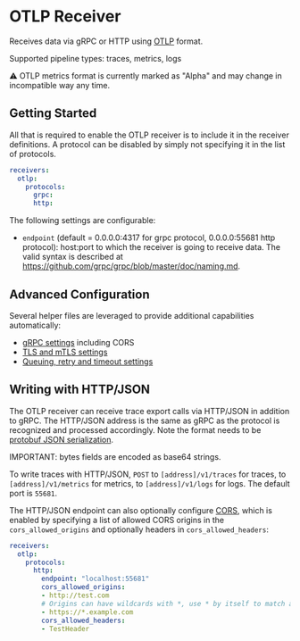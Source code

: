 # OTLP Receiver

Receives data via gRPC or HTTP using [OTLP](
https://github.com/open-telemetry/opentelemetry-specification/blob/main/specification/protocol/otlp.md)
format.

Supported pipeline types: traces, metrics, logs

:warning: OTLP metrics format is currently marked as "Alpha" and may change in
incompatible way any time.

## Getting Started

All that is required to enable the OTLP receiver is to include it in the
receiver definitions. A protocol can be disabled by simply not specifying it in
the list of protocols.

```yaml
receivers:
  otlp:
    protocols:
      grpc:
      http:
```

The following settings are configurable:

- `endpoint` (default = 0.0.0.0:4317 for grpc protocol, 0.0.0.0:55681 http protocol):
  host:port to which the receiver is going to receive data. The valid syntax is
  described at https://github.com/grpc/grpc/blob/master/doc/naming.md.

## Advanced Configuration

Several helper files are leveraged to provide additional capabilities automatically:

- [gRPC settings](https://github.com/open-telemetry/opentelemetry-collector/blob/main/config/configgrpc/README.md) including CORS
- [TLS and mTLS settings](https://github.com/open-telemetry/opentelemetry-collector/blob/main/config/configtls/README.md)
- [Queuing, retry and timeout settings](https://github.com/open-telemetry/opentelemetry-collector/blob/main/exporter/exporterhelper/README.md)

## Writing with HTTP/JSON

The OTLP receiver can receive trace export calls via HTTP/JSON in addition to
gRPC. The HTTP/JSON address is the same as gRPC as the protocol is recognized
and processed accordingly. Note the format needs to be [protobuf JSON
serialization](https://developers.google.com/protocol-buffers/docs/proto3#json).

IMPORTANT: bytes fields are encoded as base64 strings.

To write traces with HTTP/JSON, `POST` to `[address]/v1/traces` for traces,
to `[address]/v1/metrics` for metrics, to `[address]/v1/logs` for logs. The default
port is `55681`.

The HTTP/JSON endpoint can also optionally configure
[CORS](https://fetch.spec.whatwg.org/#cors-protocol), which is enabled by
specifying a list of allowed CORS origins in the `cors_allowed_origins`
and optionally headers in `cors_allowed_headers`:

```yaml
receivers:
  otlp:
    protocols:
      http:
        endpoint: "localhost:55681"
        cors_allowed_origins:
        - http://test.com
        # Origins can have wildcards with *, use * by itself to match any origin.
        - https://*.example.com
        cors_allowed_headers:
        - TestHeader
```
